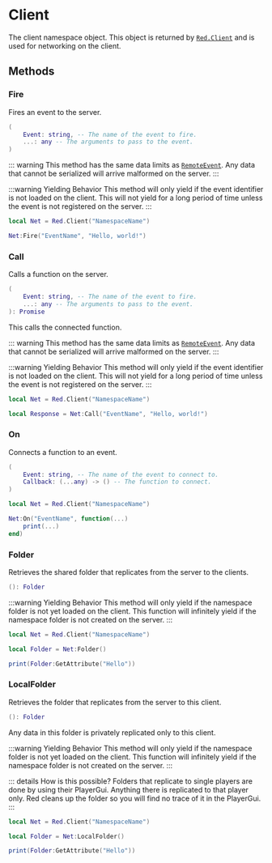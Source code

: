 # Client <Badge type="tip" text="Client Only" /> <Badge type="info" text="Since 1.0.0" />

The client namespace object. This object is returned by [`Red.Client`](./Red#Client) and is used for networking on the client.

## Methods

### Fire <Badge type="warning" text="Yields" /> <Badge type="tip" text="Client Only" /> <Badge type="info" text="Since 1.0.0" />

Fires an event to the server.

```lua
(
	Event: string, -- The name of the event to fire.
	...: any -- The arguments to pass to the event.
)
```

::: warning
This method has the same data limits as [`RemoteEvent`](https://developer.roblox.com/en-us/api-reference/class/RemoteEvent). Any data that cannot be serialized will arrive malformed on the server.
:::

:::warning Yielding Behavior
This method will only yield if the event identifier is not loaded on the client. This will not yield for a long period of time unless the event is not registered on the server.
:::

```lua
local Net = Red.Client("NamespaceName")

Net:Fire("EventName", "Hello, world!")
```

### Call <Badge type="warning" text="Yields" /> <Badge type="tip" text="Client Only" /> <Badge type="info" text="Since 1.0.0" />

Calls a function on the server.

```lua
(
	Event: string, -- The name of the event to fire.
	...: any -- The arguments to pass to the event.
): Promise
```

This calls the connected function.

::: warning
This method has the same data limits as [`RemoteEvent`](https://developer.roblox.com/en-us/api-reference/class/RemoteEvent). Any data that cannot be serialized will arrive malformed on the server.
:::

:::warning Yielding Behavior
This method will only yield if the event identifier is not loaded on the client. This will not yield for a long period of time unless the event is not registered on the server.
:::

```lua
local Net = Red.Client("NamespaceName")

local Response = Net:Call("EventName", "Hello, world!")
```

### On <Badge type="warning" text="Yields" /> <Badge type="tip" text="Client Only" /> <Badge type="info" text="Since 1.0.0" />

Connects a function to an event.

```lua
(
	Event: string, -- The name of the event to connect to.
	Callback: (...any) -> () -- The function to connect.
)
```

```lua
local Net = Red.Client("NamespaceName")

Net:On("EventName", function(...)
	print(...)
end)
```

### Folder <Badge type="warning" text="Yields" /> <Badge type="tip" text="Client Only" /> <Badge type="info" text="Since 1.0.0" />

Retrieves the shared folder that replicates from the server to the clients.

```lua
(): Folder
```

:::warning Yielding Behavior
This method will only yield if the namespace folder is not yet loaded on the client. This function will infinitely yield if the namespace folder is not created on the server.
:::

```lua
local Net = Red.Client("NamespaceName")

local Folder = Net:Folder()

print(Folder:GetAttribute("Hello"))
```

### LocalFolder <Badge type="warning" text="Yields" /> <Badge type="tip" text="Client Only" /> <Badge type="info" text="Since 1.0.0" />

Retrieves the folder that replicates from the server to this client.

```lua
(): Folder
```

Any data in this folder is privately replicated only to this client.

:::warning Yielding Behavior
This method will only yield if the namespace folder is not yet loaded on the client. This function will infinitely yield if the namespace folder is not created on the server.
:::

::: details How is this possible?
Folders that replicate to single players are done by using their PlayerGui. Anything there is replicated to that player only. Red cleans up the folder so you will find no trace of it in the PlayerGui.
:::

```lua
local Net = Red.Client("NamespaceName")

local Folder = Net:LocalFolder()

print(Folder:GetAttribute("Hello"))
```
